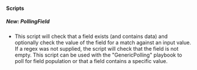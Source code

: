 
#### Scripts
##### New: PollingField
- This script will check that a field exists (and contains data) and optionally check the value of the field for a match against an input value. If a regex was not supplied, the script will check that the field is not empty. This script can be used with the "GenericPolling" playbook to poll for field population or that a field contains a specific value.
